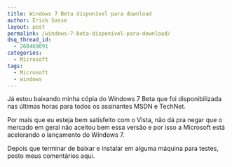 ```yaml
---
title: Windows 7 Beta disponível para download
author: Erick Sasse
layout: post
permalink: /windows-7-beta-disponivel-para-download/
dsq_thread_id:
  - 268469091
categories:
  - Microsoft
tags:
  - Microsoft
  - windows
---
```

Já estou baixando minha cópia do Windows 7 Beta que foi disponibilizada nas últimas horas para todos os assinantes MSDN e TechNet.

Por mais que eu esteja bem satisfeito com o Vista, não dá pra negar que o mercado em geral não aceitou bem essa versão e por isso a Microsoft está acelerando o lançamento do Windows 7.

Depois que terminar de baixar e instalar em alguma máquina para testes, posto meus comentários aqui.